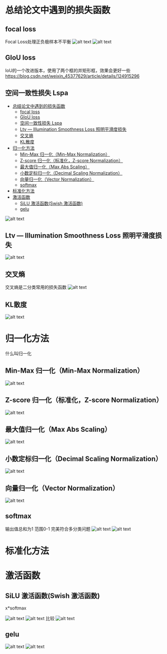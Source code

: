 # 总结论文中遇到的损失函数

## focal loss
Focal Loss处理正负极样本不平衡
![alt text](image-81.png)
![alt text](image-80.png)

## GIoU loss
IoU的一个改进版本，使用了两个框的并矩形框，效果会更好一些
https://blog.csdn.net/weixin_45377629/article/details/124915296


## 空间一致性损失 Lspa
- [总结论文中遇到的损失函数](#总结论文中遇到的损失函数)
  - [focal loss](#focal-loss)
  - [GIoU loss](#giou-loss)
  - [空间一致性损失 Lspa](#空间一致性损失-lspa)
  - [Ltv — Illumination Smoothness Loss 照明平滑度损失](#ltv--illumination-smoothness-loss-照明平滑度损失)
  - [交叉熵](#交叉熵)
  - [KL散度](#kl散度)
- [归一化方法](#归一化方法)
  - [Min-Max 归一化（Min-Max Normalization）](#min-max-归一化min-max-normalization)
  - [Z-score 归一化（标准化，Z-score Normalization）](#z-score-归一化标准化z-score-normalization)
  - [最大值归一化（Max Abs Scaling）](#最大值归一化max-abs-scaling)
  - [小数定标归一化（Decimal Scaling Normalization）](#小数定标归一化decimal-scaling-normalization)
  - [向量归一化（Vector Normalization）](#向量归一化vector-normalization)
  - [softmax](#softmax)
- [标准化方法](#标准化方法)
- [激活函数](#激活函数)
  - [SiLU 激活函数(Swish 激活函数)](#silu-激活函数swish-激活函数)
  - [gelu](#gelu)


![alt text](image-82.png)

## Ltv — Illumination Smoothness Loss 照明平滑度损失
![alt text](image-83.png)

## 交叉熵
交叉熵是二分类常用的损失函数
![alt text](image-98.png)

## KL散度
![alt text](image-99.png)


# 归一化方法
什么叫归一化  
## Min-Max 归一化（Min-Max Normalization）
![alt text](image-100.png)
##  Z-score 归一化（标准化，Z-score Normalization）
![alt text](image-101.png)
## 最大值归一化（Max Abs Scaling）
![alt text](image-102.png)
## 小数定标归一化（Decimal Scaling Normalization）
![alt text](image-103.png)
## 向量归一化（Vector Normalization）
![alt text](image-104.png)
## softmax 
输出值总和为1  范围0-1 完美符合多分类问题
![alt text](image-84.png)
![alt text](image-88.png)



# 标准化方法


# 激活函数

## SiLU 激活函数(Swish 激活函数)
x*softmax

![alt text](image-85.png)
![alt text](image-86.png)
比较
![alt text](image-87.png)

## gelu
![alt text](image-89.png)
![alt text](image-90.png)